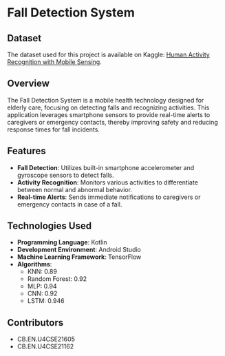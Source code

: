 # Fall Detection System

## Dataset
The dataset used for this project is available on Kaggle: [Human Activity Recognition with Mobile Sensing](https://www.kaggle.com/code/malekzadeh/human-activity-recognition-with-mobile-sensing).

## Overview
The Fall Detection System is a mobile health technology designed for elderly care, focusing on detecting falls and recognizing activities. This application leverages smartphone sensors to provide real-time alerts to caregivers or emergency contacts, thereby improving safety and reducing response times for fall incidents.

## Features
- **Fall Detection**: Utilizes built-in smartphone accelerometer and gyroscope sensors to detect falls.
- **Activity Recognition**: Monitors various activities to differentiate between normal and abnormal behavior.
- **Real-time Alerts**: Sends immediate notifications to caregivers or emergency contacts in case of a fall.

## Technologies Used
- **Programming Language**: Kotlin
- **Development Environment**: Android Studio
- **Machine Learning Framework**: TensorFlow
- **Algorithms**: 
  - KNN: 0.89
  - Random Forest: 0.92
  - MLP: 0.94
  - CNN: 0.92
  - LSTM: 0.946

## Contributors
- CB.EN.U4CSE21605
- CB.EN.U4CSE21162


